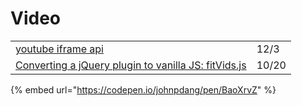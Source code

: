 # Video

|  |  |
| :--- | :--- |
| [youtube iframe api](https://developers.google.com/youtube/iframe_api_reference) | 12/3 |
| [Converting a jQuery plugin to vanilla JS: fitVids.js](https://gomakethings.com/converting-a-jquery-plugin-to-vanilla-js-fitvids.js/) | 10/20 |

{% embed url="https://codepen.io/johnpdang/pen/BaoXrvZ" %}



